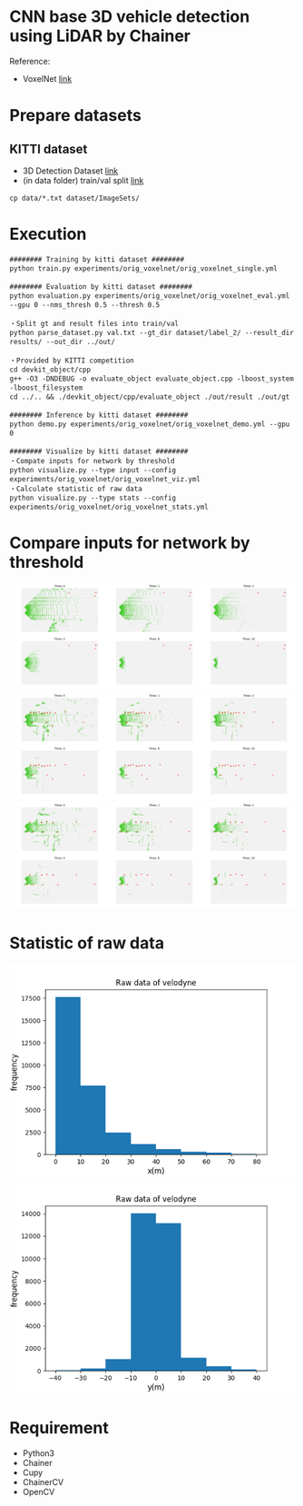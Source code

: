 # CNN base 3D vehicle detection using LiDAR by Chainer
Reference:
- VoxelNet [link](https://arxiv.org/pdf/1711.06396.pdf)

# Prepare datasets
## KITTI dataset
- 3D Detection Dataset [link](http://www.cvlibs.net/datasets/kitti/eval_object.php?obj_benchmark=3d)  
- (in data folder) train/val split [link](http://www.cs.toronto.edu/objprop3d/downloads.php)
```
cp data/*.txt dataset/ImageSets/
```

# Execution
```
######## Training by kitti dataset ########
python train.py experiments/orig_voxelnet/orig_voxelnet_single.yml

######## Evaluation by kitti dataset ########
python evaluation.py experiments/orig_voxelnet/orig_voxelnet_eval.yml --gpu 0 --nms_thresh 0.5 --thresh 0.5

・Split gt and result files into train/val
python parse_dataset.py val.txt --gt_dir dataset/label_2/ --result_dir results/ --out_dir ../out/

・Provided by KITTI competition
cd devkit_object/cpp
g++ -O3 -DNDEBUG -o evaluate_object evaluate_object.cpp -lboost_system -lboost_filesystem
cd ../.. && ./devkit_object/cpp/evaluate_object ./out/result ./out/gt

######## Inference by kitti dataset ########
python demo.py experiments/orig_voxelnet/orig_voxelnet_demo.yml --gpu 0

######## Visualize by kitti dataset ########
・Compate inputs for network by threshold
python visualize.py --type input --config experiments/orig_voxelnet/orig_voxelnet_viz.yml
・Calculate statistic of raw data
python visualize.py --type stats --config experiments/orig_voxelnet/orig_voxelnet_stats.yml
```

# Compare inputs for network by threshold
<img src="images/compare_thres1.png" />
<img src="images/compare_thres2.png" />
<img src="images/compare_thres3.png" />

# Statistic of raw data
<img src="images/statistic_x.png" />
<img src="images/statistic_y.png" />

# Requirement
- Python3
- Chainer
- Cupy
- ChainerCV
- OpenCV
